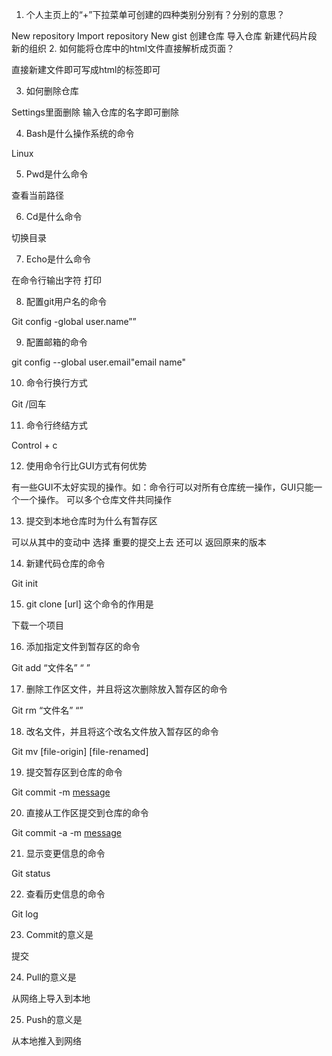 1.	个人主页上的“+”下拉菜单可创建的四种类别分别有？分别的意思？

  New repository Import repository New gist
  创建仓库 导入仓库   新建代码片段     新的组织
2.	如何能将仓库中的html文件直接解析成页面？

  直接新建文件即可写成html的标签即可

3.	如何删除仓库

  Settings里面删除 输入仓库的名字即可删除

4.	Bash是什么操作系统的命令

  Linux

5.	Pwd是什么命令

  查看当前路径

6.	Cd是什么命令

  切换目录

7.	Echo是什么命令

  在命令行输出字符 打印

8.	配置git用户名的命令

  Git config -global  user.name””

9.	配置邮箱的命令

  git config --global user.email"email name"

10.	命令行换行方式

  Git  /回车

11.	命令行终结方式
  
  Control + c

12.	使用命令行比GUI方式有何优势
 
 有一些GUI不太好实现的操作。如：命令行可以对所有仓库统一操作，GUI只能一个一个操作。 
 可以多个仓库文件共同操作 

13.	提交到本地仓库时为什么有暂存区

  可以从其中的变动中 选择 重要的提交上去 还可以 返回原来的版本

14.	新建代码仓库的命令

  Git init

15.	git clone [url] 这个命令的作用是

  下载一个项目

16.	添加指定文件到暂存区的命令

  Git add “文件名” “ ”

17.	删除工作区文件，并且将这次删除放入暂存区的命令
 
 Git rm “文件名” “”

18.	改名文件，并且将这个改名文件放入暂存区的命令

  Git mv [file-origin] [file-renamed]

19.	提交暂存区到仓库的命令

  Git commit -m [message](附加的信息)

20.	直接从工作区提交到仓库的命令

  Git commit -a -m [message](附加的信息)
  
21.	显示变更信息的命令

  Git status
  
22.	查看历史信息的命令

  Git log
  
23.	Commit的意义是

  提交
  
24.	Pull的意义是

  从网络上导入到本地
  
25.	Push的意义是

  从本地推入到网络

